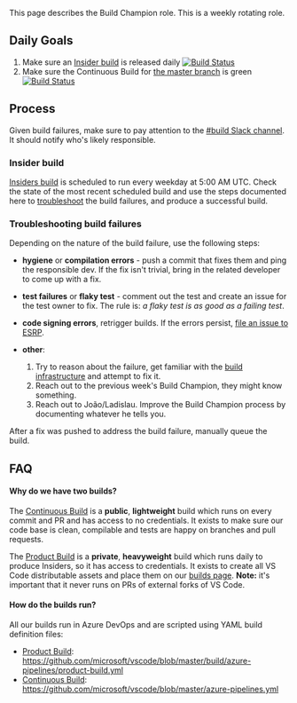 This page describes the Build Champion role. This is a weekly rotating role.

## Daily Goals

1. Make sure an [Insider build](https://dev.azure.com/monacotools/Monaco/_build?definitionId=111&_a=summary&repositoryFilter=20&branchFilter=332%2C332%2C332%2C332%2C332%2C332%2C332%2C332%2C332%2C332%2C332%2C332%2C332%2C332%2C332%2C332%2C332%2C332%2C332) is released daily [![Build Status](https://dev.azure.com/monacotools/Monaco/_apis/build/status/VS%20Code?branchName=master)](https://dev.azure.com/monacotools/Monaco/_build/latest?definitionId=111&branchName=master)
2. Make sure the Continuous Build for [the master branch](https://dev.azure.com/vscode/VSCode/_build?definitionId=1&_a=summary&repositoryFilter=1&branchFilter=2%2C2%2C2%2C2%2C2%2C2%2C2) is green [![Build Status](https://dev.azure.com/vscode/VSCode/_apis/build/status/VS%20Code?branchName=master)](https://dev.azure.com/vscode/VSCode/_build/latest?definitionId=12&branchName=master)

## Process

Given build failures, make sure to pay attention to the [#build Slack channel](https://vscodeteam.slack.com/messages/C1Y427SES). It should notify who's likely responsible.

### Insider build
[Insiders build](https://dev.azure.com/monacotools/Monaco/_build?definitionId=111&_a=summary&repositoryFilter=20&branchFilter=332%2C332%2C332%2C332%2C332%2C332%2C332%2C332%2C332%2C332%2C332%2C332%2C332%2C332%2C332%2C332%2C332%2C332%2C332) is scheduled to run every weekday at 5:00 AM UTC. Check the state of the most recent scheduled build and use the steps documented here to [troubleshoot]() the build failures, and produce a successful build. 

### Troubleshooting build failures
Depending on the nature of the build failure, use the following steps: 
- **hygiene** or **compilation errors** - push a commit that fixes them and ping the responsible dev. If the fix isn't trivial, bring in the related developer to come up with a fix.

- **test failures** or **flaky test** - comment out the test and create an issue for the test owner to fix. The rule is: _a flaky test is as good as a failing test_.

- **code signing errors**, retrigger builds. If the errors persist, [file an issue to ESRP](https://microsoft.sharepoint.com/teams/prss/esrp/info/ESRP%20Onboarding%20Wiki/Engaging%20ESRP%20Support.aspx).

- **other**:
  1. Try to reason about the failure, get familiar with the [build infrastructure](https://github.com/microsoft/vscode/tree/master/build/azure-pipelines) and attempt to fix it.
  2. Reach out to the previous week's Build Champion, they might know something.
  3. Reach out to João/Ladislau. Improve the Build Champion process by documenting whatever he tells you.

After a fix was pushed to address the build failure, manually queue the build.

## FAQ

#### Why do we have two builds?

The [Continuous Build](https://dev.azure.com/vscode/VSCode/_build?definitionId=1) is a **public**, **lightweight** build which runs on every commit and PR and has access to no credentials. It exists to make sure our code base is clean, compilable and tests are happy on branches and pull requests.

The [Product Build](https://dev.azure.com/monacotools/Monaco/_build?definitionId=111) is a **private**, **heavyweight** build which runs daily to produce Insiders, so it has access to credentials. It exists to create all VS Code distributable assets and place them on our [builds page](https://builds.code.visualstudio.com/). **Note:** it's important that it never runs on PRs of external forks of VS Code.


#### How do the builds run?

All our builds run in Azure DevOps and are scripted using YAML build definition files:

- [Product Build](https://dev.azure.com/monacotools/Monaco/_build/latest?definitionId=111&branchName=master): https://github.com/microsoft/vscode/blob/master/build/azure-pipelines/product-build.yml
- [Continuous Build](https://dev.azure.com/vscode/VSCode/_build/latest?definitionId=12&branchName=master): https://github.com/microsoft/vscode/blob/master/azure-pipelines.yml